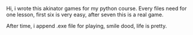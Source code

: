 Hi, i wrote this akinator games for my python course. 
Every files need for one lesson, first six is very easy, after seven this is a real game.

After time, i append .exe file for playing, smile dood, life is pretty.
